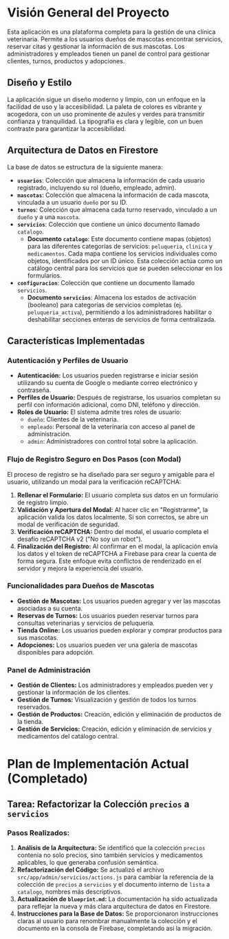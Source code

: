 # Visión General del Proyecto

Esta aplicación es una plataforma completa para la gestión de una clínica veterinaria. Permite a los usuarios dueños de mascotas encontrar servicios, reservar citas y gestionar la información de sus mascotas. Los administradores y empleados tienen un panel de control para gestionar clientes, turnos, productos y adopciones.

## Diseño y Estilo

La aplicación sigue un diseño moderno y limpio, con un enfoque en la facilidad de uso y la accesibilidad. La paleta de colores es vibrante y acogedora, con un uso prominente de azules y verdes para transmitir confianza y tranquilidad. La tipografía es clara y legible, con un buen contraste para garantizar la accesibilidad.

## Arquitectura de Datos en Firestore

La base de datos se estructura de la siguiente manera:

*   **`usuarios`**: Colección que almacena la información de cada usuario registrado, incluyendo su rol (dueño, empleado, admin).
*   **`mascotas`**: Colección que almacena la información de cada mascota, vinculada a un usuario `dueño` por su ID.
*   **`turnos`**: Colección que almacena cada turno reservado, vinculado a un `dueño` y a una `mascota`.
*   **`servicios`**: Colección que contiene un único documento llamado `catalogo`.
    *   **Documento `catalogo`**: Este documento contiene mapas (objetos) para las diferentes categorías de servicios: `peluqueria`, `clinica` y `medicamentos`. Cada mapa contiene los servicios individuales como objetos, identificados por un ID único. Esta colección actúa como un catálogo central para los servicios que se pueden seleccionar en los formularios.
*   **`configuracion`**: Colección que contiene un documento llamado `servicios`.
    *   **Documento `servicios`**: Almacena los estados de activación (booleano) para categorías de servicios completas (ej. `peluqueria_activa`), permitiendo a los administradores habilitar o deshabilitar secciones enteras de servicios de forma centralizada.

## Características Implementadas

### Autenticación y Perfiles de Usuario

*   **Autenticación:** Los usuarios pueden registrarse e iniciar sesión utilizando su cuenta de Google o mediante correo electrónico y contraseña.
*   **Perfiles de Usuario:** Después de registrarse, los usuarios completan su perfil con información adicional, como DNI, teléfono y dirección.
*   **Roles de Usuario:** El sistema admite tres roles de usuario:
    *   `dueño`: Clientes de la veterinaria.
    *   `empleado`: Personal de la veterinaria con acceso al panel de administración.
    *   `admin`: Administradores con control total sobre la aplicación.

### Flujo de Registro Seguro en Dos Pasos (con Modal)

El proceso de registro se ha diseñado para ser seguro y amigable para el usuario, utilizando un modal para la verificación reCAPTCHA:

1.  **Rellenar el Formulario:** El usuario completa sus datos en un formulario de registro limpio.
2.  **Validación y Apertura del Modal:** Al hacer clic en "Registrarme", la aplicación valida los datos localmente. Si son correctos, se abre un modal de verificación de seguridad.
3.  **Verificación reCAPTCHA:** Dentro del modal, el usuario completa el desafío reCAPTCHA v2 ("No soy un robot").
4.  **Finalización del Registro:** Al confirmar en el modal, la aplicación envía los datos y el token de reCAPTCHA a Firebase para crear la cuenta de forma segura. Este enfoque evita conflictos de renderizado en el servidor y mejora la experiencia del usuario.

### Funcionalidades para Dueños de Mascotas

*   **Gestión de Mascotas:** Los usuarios pueden agregar y ver las mascotas asociadas a su cuenta.
*   **Reservas de Turnos:** Los usuarios pueden reservar turnos para consultas veterinarias y servicios de peluquería.
*   **Tienda Online:** Los usuarios pueden explorar y comprar productos para sus mascotas.
*   **Adopciones:** Los usuarios pueden ver una galería de mascotas disponibles para adopción.

### Panel de Administración

*   **Gestión de Clientes:** Los administradores y empleados pueden ver y gestionar la información de los clientes.
*   **Gestión de Turnos:** Visualización y gestión de todos los turnos reservados.
*   **Gestión de Productos:** Creación, edición y eliminación de productos de la tienda.
*   **Gestión de Servicios:** Creación, edición y eliminación de servicios y medicamentos del catálogo central.

# Plan de Implementación Actual (Completado)

## Tarea: Refactorizar la Colección `precios` a `servicios`

### Pasos Realizados:

1.  **Análisis de la Arquitectura:** Se identificó que la colección `precios` contenía no solo precios, sino también servicios y medicamentos aplicables, lo que generaba confusión semántica.
2.  **Refactorización del Código:** Se actualizó el archivo `src/app/admin/servicios/actions.js` para cambiar la referencia de la colección de `precios` a `servicios` y el documento interno de `lista` a `catalogo`, nombres más descriptivos.
3.  **Actualización de `blueprint.md`:** La documentación ha sido actualizada para reflejar la nueva y más clara arquitectura de datos en Firestore.
4.  **Instrucciones para la Base de Datos:** Se proporcionaron instrucciones claras al usuario para renombrar manualmente la colección y el documento en la consola de Firebase, completando así la migración.
